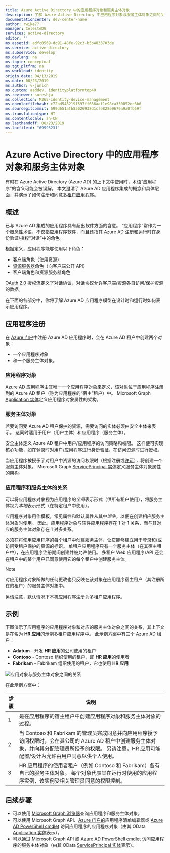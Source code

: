 ```yaml
---
title: Azure Active Directory 中的应用程序对象和服务主体对象
description: 了解 Azure Active Directory 中应用程序对象与服务主体对象之间的关系。
documentationcenter: dev-center-name
author: rwike77
manager: CelesteDG
services: active-directory
editor: ''
ms.assetid: adfc0569-dc91-48fe-92c3-b5b4833703de
ms.service: active-directory
ms.subservice: develop
ms.devlang: na
ms.topic: conceptual
ms.tgt_pltfrm: na
ms.workload: identity
origin.date: 04/13/2019
ms.date: 08/23/2019
ms.author: v-junlch
ms.custom: aaddev, identityplatformtop40
ms.reviewer: sureshja
ms.collection: M365-identity-device-management
ms.openlocfilehash: c72bd548219f697ff666aaf1e98ca350852ec6b6
ms.sourcegitcommit: 599d651afb83026938d1cfe828e9679a9a0fb69f
ms.translationtype: HT
ms.contentlocale: zh-CN
ms.lasthandoff: 08/23/2019
ms.locfileid: "69993231"
---
```

# <a name="application-and-service-principal-objects-in-azure-active-directory"></a>Azure Active Directory 中的应用程序对象和服务主体对象

有时在 Azure Active Directory (Azure AD) 的上下文中使用时，术语“应用程序”的含义可能会被误解。 本文澄清了 Azure AD 应用程序集成的概念和具体层面，并演示了如何注册和同意[多租户应用程序](developer-glossary.md#multi-tenant-application)。

## <a name="overview"></a>概述

已与 Azure AD 集成的应用程序具有超出软件方面的含意。 “应用程序”常作为一个概念性术语，不仅指应用程序软件，而且还指其 Azure AD 注册和运行时在身份验证/授权“对话”中的角色。

根据定义，应用程序能够使用以下角色：

- [客户端](developer-glossary.md#client-application)角色（使用资源）
- [资源服务器](developer-glossary.md#resource-server)角色（向客户端公开 API）
- 客户端角色和资源服务器角色

[OAuth 2.0 授权流](developer-glossary.md#authorization-grant)定义了对话协议，对话协议允许客户端/资源各自访问/保护资源的数据。

在下面的各部分中，你将了解 Azure AD 应用程序模型在设计时和运行时如何表示应用程序。

## <a name="application-registration"></a>应用程序注册

在 [Azure 门户][AZURE-Portal]中注册 Azure AD 应用程序时，会在 Azure AD 租户中创建两个对象：

- 一个应用程序对象
- 和一个服务主体对象。

### <a name="application-object"></a>应用程序对象

Azure AD 应用程序由其唯一一个应用程序对象来定义，该对象位于应用程序注册到的 Azure AD 租户（称为应用程序的“宿主”租户）中。 Microsoft Graph [Application 实体][MS-Graph-App-Entity]定义应用程序对象属性的架构。

### <a name="service-principal-object"></a>服务主体对象

若要访问受 Azure AD 租户保护的资源，需要访问的实体必须由安全主体来表示。 这同时适用于用户（用户主体）和应用程序（服务主体）。

安全主体定义 Azure AD 租户中用户/应用程序的访问策略和权限。 这样便可实现核心功能，如在登录时对用户/应用程序进行身份验证，在访问资源时进行授权。

当应用程序被授予了对租户中资源的访问权限时（根据注册或[许可](developer-glossary.md#consent)），将创建一个服务主体对象。 Microsoft Graph [ServicePrincipal 实体][MS-Graph-Sp-Entity]定义服务主体对象属性的架构。

### <a name="application-and-service-principal-relationship"></a>应用程序和服务主体的关系

可以将应用程序对象视为应用程序的*全局*表示形式（供所有租户使用），将服务主体视为*本地*表示形式（在特定租户中使用）。

应用程序对象用作模板，常见属性和默认属性从其中*派生*，以便在创建相应服务主体对象时使用。 因此，应用程序对象与软件应用程序存在 1 对 1 关系，而与其对应的服务主体对象存在 1 对多关系。

必须在将使用应用程序的每个租户中创建服务主体，让它能够建立用于登录和/或访问受租户保护的资源的标识。 单租户应用程序只有一个服务主体（在其宿主租户中），在应用程序注册期间创建并被允许使用。 多租户 Web 应用程序/API 还会在租户中的某个用户已同意使用它的每个租户中创建服务主体。

> [!NOTE]
> 对应用程序对象所做的任何更改也只反映在该对象在应用程序宿主租户（其注册所在的租户）的服务主体对象中。 
>
> 另请注意，默认情况下本机应用程序注册为多租户应用程序。

## <a name="example"></a>示例

下图演示了应用程序的应用程序对象和对应的服务主体对象之间的关系，其上下文是在名为 **HR 应用**的示例多租户应用程序中。 此示例方案中有三个 Azure AD 租户：

- **Adatum** - 开发 **HR 应用**的公司使用的租户
- **Contoso** - Contoso 组织使用的租户，即 **HR 应用**的使用者
- **Fabrikam** - Fabrikam 组织使用的租户，它也使用 **HR 应用**

![应用对象与服务主体对象之间的关系](./media/app-objects-and-service-principals/application-objects-relationship.svg)

在此示例方案中：

| 步骤 | 说明 |
|------|-------------|
| 1    | 是在应用程序的宿主租户中创建应用程序对象和服务主体对象的过程。 |
| 2    | 当 Contoso 和 Fabrikam 的管理员完成同意并向应用程序授予访问权限时，会在其公司的 Azure AD 租户中创建服务主体对象，并向其分配管理员所授予的权限。 另请注意，HR 应用可能配置/设计为允许由用户同意以供个人使用。 |
| 3    | HR 应用程序的使用者租户（例如 Contoso 和 Fabrikam）各有自己的服务主体对象。 每个对象代表其在运行时使用的应用程序实例，该实例受相关管理员同意的权限控制。 |

## <a name="next-steps"></a>后续步骤

- 可以使用 [Microsoft Graph 浏览器](https://developer.microsoft.com/zh-cn/graph/graph-explorer-china)查询应用程序和服务主体对象。
- 可以使用 Microsoft Graph API、[Azure 门户的][AZURE-Portal]应用程序清单编辑器或 [Azure AD PowerShell cmdlet](https://docs.microsoft.com/powershell/azure/overview?view=azureadps-2.0) 访问应用程序的应用程序对象（由其 OData [Application 实体][MS-Graph-App-Entity]表示）。
- 可以通过 Microsoft Graph API 或 [Azure AD PowerShell cmdlet](https://docs.microsoft.com/powershell/azure/overview?view=azureadps-2.0) 访问应用程序的服务主体对象（由其 OData [ServicePrincipal 实体][MS-Graph-Sp-Entity]表示）。

<!--Image references-->

<!--Reference style links -->
[MS-Graph-App-Entity]: https://docs.microsoft.com/graph/api/resources/application
[MS-Graph-Sp-Entity]: https://docs.microsoft.com/graph/api/resources/serviceprincipal
[AZURE-Portal]: https://portal.azure.cn

<!-- Update_Description: wording update -->